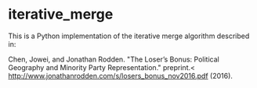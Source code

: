 # iterative_merge


This is a Python implementation of the iterative merge algorithm described in:

Chen, Jowei, and Jonathan Rodden. "The Loser’s Bonus: Political Geography and Minority Party Representation." preprint.< http://www.jonathanrodden.com/s/losers_bonus_nov2016.pdf (2016).
